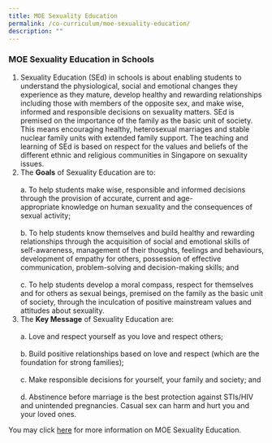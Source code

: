 ```yaml
---
title: MOE Sexuality Education
permalink: /co-curriculum/moe-sexuality-education/
description: ""
---
```

### MOE Sexuality Education in Schools

1. Sexuality Education (SEd) in schools is about enabling students to understand the physiological, social and emotional changes they experience as they mature, develop healthy and rewarding relationships including those with members of the opposite sex, and make wise, informed and responsible decisions on sexuality matters. SEd is premised on the importance of the family as the basic unit of society. This means encouraging healthy, heterosexual marriages and stable nuclear family units with extended family support. The teaching and learning of SEd is based on respect for the values and beliefs of the different ethnic and religious communities in Singapore on sexuality issues.
2. The&nbsp;**Goals**&nbsp;of Sexuality Education are to: <br><br>
a.&nbsp;To help students make wise, responsible and informed decisions through the provision of accurate, current and age-appropriate&nbsp;knowledge&nbsp;on human sexuality and the consequences of sexual activity; <br><br>
b.&nbsp;To help students know themselves and build healthy and rewarding relationships through the acquisition of social and emotional skills of self-awareness, management of their thoughts, feelings and behaviours, development of empathy for others, possession of effective communication, problem-solving and decision-making skills; and <br><br>
c.&nbsp;To help students develop a moral compass, respect for themselves and for others as sexual beings, premised on the family as the basic unit of society, through the inculcation of positive mainstream values and attitudes about sexuality.
3. The&nbsp;**Key Message**&nbsp;of Sexuality Education are: <br><br>
a.&nbsp;Love and respect yourself as you love and respect others; <br><br>
b.&nbsp;Build positive relationships based on love and respect (which are the foundation for strong families); <br><br>
c.&nbsp;Make responsible decisions for yourself, your family and society; and <br><br>
d.&nbsp;Abstinence before marriage is the best protection against STIs/HIV and unintended pregnancies. Casual sex can harm and hurt you and your loved ones.
    
You may click&nbsp;[here](https://go.gov.sg/moe-sexuality-education)&nbsp;for more information on MOE Sexuality Education.